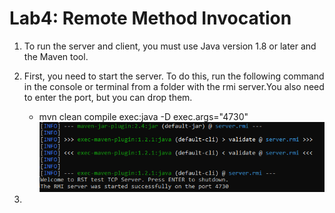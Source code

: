 # Lab4: Remote Method Invocation

1. To run the server and client, you must use Java version 1.8 or later and the Maven tool.
2. First, you need to start the server. To do this, run the following command in the console or terminal from a folder with the rmi server.You also need to enter the port, but you can drop them.
    - mvn clean compile exec:java -D exec.args="4730"
  ![11](https://github.com/IK-31-Kachor/information-and-communication-systems/blob/master/Lab4/Screenshots/11.PNG)

3.       